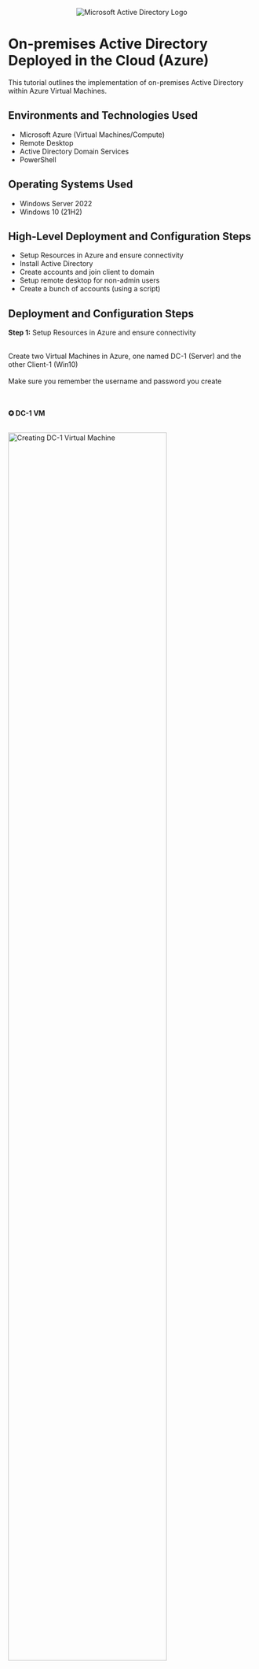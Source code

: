 <p align="center">
<img src="https://i.imgur.com/pU5A58S.png" alt="Microsoft Active Directory Logo"/>
</p>

<h1>On-premises Active Directory Deployed in the Cloud (Azure)</h1>
This tutorial outlines the implementation of on-premises Active Directory within Azure Virtual Machines.<br />


<h2>Environments and Technologies Used</h2>

- Microsoft Azure (Virtual Machines/Compute)
- Remote Desktop
- Active Directory Domain Services
- PowerShell

<h2>Operating Systems Used </h2>

- Windows Server 2022
- Windows 10 (21H2)

<h2>High-Level Deployment and Configuration Steps</h2>

- Setup Resources in Azure and ensure connectivity
- Install Active Directory
- Create accounts and join client to domain
- Setup remote desktop for non-admin users
- Create a bunch of accounts (using a script)

<h2>Deployment and Configuration Steps</h2>

<strong>Step 1:</strong> Setup Resources in Azure and ensure connectivity
<br />
<br />

<p>
Create two Virtual Machines in Azure, one named DC-1 (Server) and the other Client-1 (Win10)
<br />
<br />
Make sure you remember the username and password you create
</p>
<br />
<br />
<strong>✪ DC-1 VM</strong>
<br />
<br />
<p>
<img src="https://i.imgur.com/ToGULuK.jpg" height="80%" width="80%" alt="Creating DC-1 Virtual Machine"/>
</p>

<br />
<br />

<strong>✪ Client-1 VM</strong>
<br />
<br />
<p>
<img src="https://i.imgur.com/mcddAXN.jpg" height="80%" width="80%" alt="Creating Client-1 Virtual Machine"/>
</p>

<br />
<br />
<p>
Now we want to set DC-1 private IP address to be static so it doesn't change. (in Azure) Virtual Machines ⇒ DC-1 ⇒ Networking ⇒ (Next to Networking Interface click dc-***) ⇒ IP Configurations ⇒ Click the private ip address with dynamic ⇒ Switch it to static then click save
</p>
<br />
<br />
<strong>✪ Networking Interface w/ dc-***</strong>
<br />
<br />
<p>
<img src="https://i.imgur.com/QyDyni9.jpg" height="80%" width="80%" alt="Networking Interface Location"/>
</p>

<br />
<br />
<strong>✪ Swapping to Static</strong>
<br />
<br />
<p>
<img src="https://i.imgur.com/CGG1hVz.jpg" height="80%" width="80%" alt="Swapped IP to static"/>
</p>

<br />
<br />

<strong>Step 1.2:</strong> Ensure Connectivity with Client and Domain
<br />
<br />

<p>
Login to Client-1 remotely and ping DC-1 ip address with ping -t (so it constantly keeps pinging)
<br />
<br />
Login to DC-1 remotely and in the search bar on the task bar search <strong>wf.msc</strong> and continue
<br />
<br />
Sort by Protocol to find ICMPv4 and then enable both ICMP Echo requests and then check back on Client-1 for a response
</p>
<br />
<br />

<strong>✪ Client-1 failing ping to DC-1</strong>
<br />
<br />
<p>
<img src="https://i.imgur.com/GElhj1N.jpg" height="80%" width="80%" alt="Client-1 failing ping to DC-1"/>
</p>

<br />
<br />
<strong>✪ Enabling pings in DC-1</strong>
<br />
<br />
<p>
<img src="https://i.imgur.com/ABVH4Tl.jpg" height="80%" width="80%" alt="Enablinging Ping in DC-1"/>
</p>

<br />
<br />
<strong>✪ Checking Client-1 for response from DC-1</strong>
<br />
<br />
<p>
<img src="https://i.imgur.com/95PwvPd.jpg" height="80%" width="80%" alt="Response from DC-1"/>
</p>

<br />
<br />

<strong> Step 2:</strong> Install Active Directory
<br />
<br />
<p>
Login to DC-1 and install Active Directory
<br />
<br />
Make sure Server Manager is opened and then click Add roles and features then you want to click 'Next' till you get to Server roles and make sure Active Directory Domain Service is clicked. Then click 'Next' until you get to install.
<br />
<br />
Once installed go to the flag with a yellow exclimation mark and click Promote this server to a domain controller
<br />
<br />
In the radio selector select new root and name your domain (whatever).com and then 'Next' and just make the password whatever (it wont be used) then 'Next' through until you get to install and install AD and let it set up. It will need to restart so just reconnect after but you will have to use a different account called (nameofyourdomain)\(username) and then same password as the one you created during VM setup. Example:( mydomain.com\labuser1 ).
</p>

<br />
<br />
<strong>✪ Installing Active Directory</strong>
<br />
<br />
<p>
<img src="https://i.imgur.com/2xskjNc.jpg" height="80%" width="80%" alt="Installing Active Directory"/>
</p>

<br />
<br />
<strong>✪ Making into a Domain Controller</strong>
<br />
<br />
<p>
<img src="https://i.imgur.com/VkMTMnF.jpg" height="80%" width="80%" alt="Making into a Domain Controller"/>
</p>

<br />
<br />
<strong>✪ Reconnecting DC-1 as domain controller with full quailified domain name</strong>
<br />
<br />
<p>
<img src="https://i.imgur.com/IwOYVdR.jpg" height="80%" width="80%" alt="Making into a Domain Controller"/>
</p>

